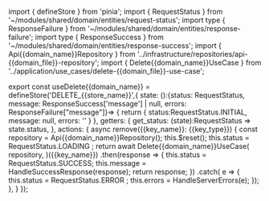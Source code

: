 import { defineStore } from 'pinia';
import { RequestStatus } from '~/modules/shared/domain/entities/request-status';
import type { ResponseFailure } from '~/modules/shared/domain/entities/response-failure';
import type { ResponseSuccess } from '~/modules/shared/domain/entities/response-success';
import { Api{{domain_name}}Repository } from '../infrastructure/repositories/api-{{domain_file}}-repository';
import { Delete{{domain_name}}UseCase } from '../application/use_cases/delete-{{domain_file}}-use-case';

export const useDelete{{domain_name}} = defineStore('DELETE_{{store_name}}',{
      state: ():{status: RequestStatus, message:  ResponseSuccess['message'] | null, errors: ResponseFailure["message"]}=> {
        return {
          status:RequestStatus.INITIAL,
          message: null,
          errors: ''
        }
      },
      getters: {
        get_status: (state):RequestStatus => state.status,
      },
      actions: {
        async remove({{key_name}}: {{key_type}}) {
          const repository = Api{{domain_name}}Repository();
          this.$reset();
          this.status = RequestStatus.LOADING ;
          return await Delete{{domain_name}}UseCase(
              repository,
            )({{key_name}})
            .then(response => {
              this.status = RequestStatus.SUCCESS;
              this.message = HandleSuccessResponse(response);
              return response;
            })
            .catch( e => {
              this.status = RequestStatus.ERROR ;
              this.errors = HandleServerErrors(e);
            });
        },
      }
  });
